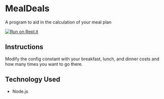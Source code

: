 # MealDeals
A program to aid in the calculation of your meal plan

[![Run on Repl.it](https://repl.it/badge/github/kiikoh/MealDeals)](https://repl.it/github/kiikoh/MealDeals)

## Instructions
Modify the config constant with your breakfast, lunch, and dinner costs and how many times you want to go there.

## Technology Used
* Node.js
